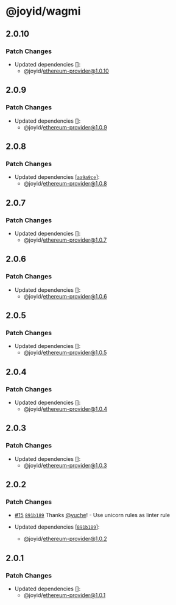 # @joyid/wagmi

## 2.0.10

### Patch Changes

- Updated dependencies []:
  - @joyid/ethereum-provider@1.0.10

## 2.0.9

### Patch Changes

- Updated dependencies []:
  - @joyid/ethereum-provider@1.0.9

## 2.0.8

### Patch Changes

- Updated dependencies [[`aa9a9ce`](https://github.com/nervina-labs/joyid-sdk-js/commit/aa9a9ce9a98e385e7da18764af2fa182687e3fce)]:
  - @joyid/ethereum-provider@1.0.8

## 2.0.7

### Patch Changes

- Updated dependencies []:
  - @joyid/ethereum-provider@1.0.7

## 2.0.6

### Patch Changes

- Updated dependencies []:
  - @joyid/ethereum-provider@1.0.6

## 2.0.5

### Patch Changes

- Updated dependencies []:
  - @joyid/ethereum-provider@1.0.5

## 2.0.4

### Patch Changes

- Updated dependencies []:
  - @joyid/ethereum-provider@1.0.4

## 2.0.3

### Patch Changes

- Updated dependencies []:
  - @joyid/ethereum-provider@1.0.3

## 2.0.2

### Patch Changes

- [#15](https://github.com/nervina-labs/joyid-sdk-js/pull/15) [`891b189`](https://github.com/nervina-labs/joyid-sdk-js/commit/891b189bcb168513aab9f118dfd9fee6d4ac3a06) Thanks [@yuche](https://github.com/yuche)! - Use unicorn rules as linter rule

- Updated dependencies [[`891b189`](https://github.com/nervina-labs/joyid-sdk-js/commit/891b189bcb168513aab9f118dfd9fee6d4ac3a06)]:
  - @joyid/ethereum-provider@1.0.2

## 2.0.1

### Patch Changes

- Updated dependencies []:
  - @joyid/ethereum-provider@1.0.1
